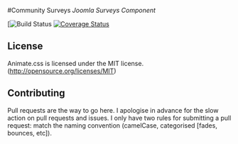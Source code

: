 #Community Surveys
*Joomla Surveys Component*

[![Build Status](https://travis-ci.org/buluma/com_communitysurveys.svg?branch=master)
[![Coverage Status](https://travis-ci.org/buluma/com_communitysurveys.svg?branch=master)](https://coveralls.io/github/buluma/nodejs-ci-ctl?branch=master)

## License
Animate.css is licensed under the MIT license. (http://opensource.org/licenses/MIT)

## Contributing
Pull requests are the way to go here. I apologise in advance for the slow action on pull requests and issues. I only have two rules for submitting a pull request: match the naming convention (camelCase, categorised [fades, bounces, etc]).
